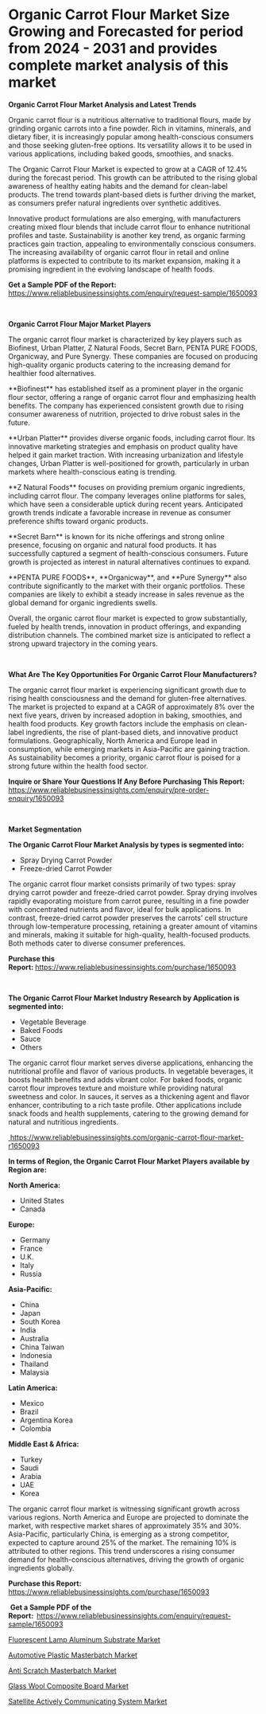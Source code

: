 <p><h1>Organic Carrot Flour Market Size Growing and Forecasted for period from 2024 - 2031 and provides complete market analysis of this market</h1></p><p><strong>Organic Carrot Flour Market Analysis and Latest Trends</strong></p>
<p><p>Organic carrot flour is a nutritious alternative to traditional flours, made by grinding organic carrots into a fine powder. Rich in vitamins, minerals, and dietary fiber, it is increasingly popular among health-conscious consumers and those seeking gluten-free options. Its versatility allows it to be used in various applications, including baked goods, smoothies, and snacks.</p><p>The Organic Carrot Flour Market is expected to grow at a CAGR of 12.4% during the forecast period. This growth can be attributed to the rising global awareness of healthy eating habits and the demand for clean-label products. The trend towards plant-based diets is further driving the market, as consumers prefer natural ingredients over synthetic additives.</p><p>Innovative product formulations are also emerging, with manufacturers creating mixed flour blends that include carrot flour to enhance nutritional profiles and taste. Sustainability is another key trend, as organic farming practices gain traction, appealing to environmentally conscious consumers. The increasing availability of organic carrot flour in retail and online platforms is expected to contribute to its market expansion, making it a promising ingredient in the evolving landscape of health foods.</p></p>
<p><strong>Get a Sample PDF of the Report:&nbsp;</strong> <a href="https://www.reliablebusinessinsights.com/enquiry/request-sample/1650093?utm_campaign=97&utm_medium=2&utm_source=Github&utm_content=ia&utm_term=08122024&utm_id=organic-carrot-flour">https://www.reliablebusinessinsights.com/enquiry/request-sample/1650093</a></p>
<p>&nbsp;</p>
<p><strong>Organic Carrot Flour Major Market Players</strong></p>
<p><p>The organic carrot flour market is characterized by key players such as Biofinest, Urban Platter, Z Natural Foods, Secret Barn, PENTA PURE FOODS, Organicway, and Pure Synergy. These companies are focused on producing high-quality organic products catering to the increasing demand for healthier food alternatives.</p><p>**Biofinest** has established itself as a prominent player in the organic flour sector, offering a range of organic carrot flour and emphasizing health benefits. The company has experienced consistent growth due to rising consumer awareness of nutrition, projected to drive robust sales in the future.</p><p>**Urban Platter** provides diverse organic foods, including carrot flour. Its innovative marketing strategies and emphasis on product quality have helped it gain market traction. With increasing urbanization and lifestyle changes, Urban Platter is well-positioned for growth, particularly in urban markets where health-conscious eating is trending.</p><p>**Z Natural Foods** focuses on providing premium organic ingredients, including carrot flour. The company leverages online platforms for sales, which have seen a considerable uptick during recent years. Anticipated growth trends indicate a favorable increase in revenue as consumer preference shifts toward organic products.</p><p>**Secret Barn** is known for its niche offerings and strong online presence, focusing on organic and natural food products. It has successfully captured a segment of health-conscious consumers. Future growth is projected as interest in natural alternatives continues to expand.</p><p>**PENTA PURE FOODS**, **Organicway**, and **Pure Synergy** also contribute significantly to the market with their organic portfolios. These companies are likely to exhibit a steady increase in sales revenue as the global demand for organic ingredients swells.</p><p>Overall, the organic carrot flour market is expected to grow substantially, fueled by health trends, innovation in product offerings, and expanding distribution channels. The combined market size is anticipated to reflect a strong upward trajectory in the coming years.</p></p>
<p>&nbsp;</p>
<p><strong>What Are The Key Opportunities For Organic Carrot Flour Manufacturers?</strong></p>
<p><p>The organic carrot flour market is experiencing significant growth due to rising health consciousness and the demand for gluten-free alternatives. The market is projected to expand at a CAGR of approximately 8% over the next five years, driven by increased adoption in baking, smoothies, and health food products. Key growth factors include the emphasis on clean-label ingredients, the rise of plant-based diets, and innovative product formulations. Geographically, North America and Europe lead in consumption, while emerging markets in Asia-Pacific are gaining traction. As sustainability becomes a priority, organic carrot flour is poised for a strong future within the health food sector.</p></p>
<p><strong>Inquire or Share Your Questions If Any Before Purchasing This Report:</strong> <a href="https://www.reliablebusinessinsights.com/enquiry/pre-order-enquiry/1650093?utm_campaign=97&utm_medium=2&utm_source=Github&utm_content=ia&utm_term=08122024&utm_id=organic-carrot-flour">https://www.reliablebusinessinsights.com/enquiry/pre-order-enquiry/1650093</a></p>
<p>&nbsp;</p>
<p><strong>Market Segmentation</strong></p>
<p><strong>The Organic Carrot Flour Market Analysis by types is segmented into:</strong></p>
<p><ul><li>Spray Drying Carrot Powder</li><li>Freeze-dried Carrot Powder</li></ul></p>
<p><p>The organic carrot flour market consists primarily of two types: spray drying carrot powder and freeze-dried carrot powder. Spray drying involves rapidly evaporating moisture from carrot puree, resulting in a fine powder with concentrated nutrients and flavor, ideal for bulk applications. In contrast, freeze-dried carrot powder preserves the carrots' cell structure through low-temperature processing, retaining a greater amount of vitamins and minerals, making it suitable for high-quality, health-focused products. Both methods cater to diverse consumer preferences.</p></p>
<p><strong>Purchase this Report:&nbsp;</strong><a href="https://www.reliablebusinessinsights.com/purchase/1650093?utm_campaign=97&utm_medium=2&utm_source=Github&utm_content=ia&utm_term=08122024&utm_id=organic-carrot-flour">https://www.reliablebusinessinsights.com/purchase/1650093</a></p>
<p>&nbsp;</p>
<p><strong>The Organic Carrot Flour Market Industry Research by Application is segmented into:</strong></p>
<p><ul><li>Vegetable Beverage</li><li>Baked Foods</li><li>Sauce</li><li>Others</li></ul></p>
<p><p>The organic carrot flour market serves diverse applications, enhancing the nutritional profile and flavor of various products. In vegetable beverages, it boosts health benefits and adds vibrant color. For baked foods, organic carrot flour improves texture and moisture while providing natural sweetness and color. In sauces, it serves as a thickening agent and flavor enhancer, contributing to a rich taste profile. Other applications include snack foods and health supplements, catering to the growing demand for natural and nutritious ingredients.</p></p>
<p><a href="https://www.reliablebusinessinsights.com/organic-carrot-flour-market-r1650093?utm_campaign=97&utm_medium=2&utm_source=Github&utm_content=ia&utm_term=08122024&utm_id=organic-carrot-flour">&nbsp;https://www.reliablebusinessinsights.com/organic-carrot-flour-market-r1650093</a></p>
<p><strong>In terms of Region, the Organic Carrot Flour Market Players available by Region are:</strong></p>
<p>
    <p> <strong> North America: </strong>
        <ul>
            <li>United States</li>
            <li>Canada</li>
        </ul>
        </p> 
    <p> <strong> Europe: </strong>
        <ul>
            <li>Germany</li>
            <li>France</li>
            <li>U.K.</li>
            <li>Italy</li>
            <li>Russia</li>
        </ul>
        </p> 
    <p> <strong> Asia-Pacific: </strong>
        <ul>
            <li>China</li>
            <li>Japan</li>
            <li>South Korea</li>
            <li>India</li>
            <li>Australia</li>
            <li>China Taiwan</li>
            <li>Indonesia</li>
            <li>Thailand</li>
            <li>Malaysia</li>
        </ul>
        </p> 
    <p> <strong> Latin America: </strong>
        <ul>
            <li>Mexico</li>
            <li>Brazil</li>
            <li>Argentina Korea</li>
            <li>Colombia</li>
        </ul>
        </p> 
    <p> <strong> Middle East & Africa: </strong>
        <ul>
            <li>Turkey</li>
            <li>Saudi</li>
            <li>Arabia</li>
            <li>UAE</li>
            <li>Korea</li>
        </ul>
    </p>
    </p>
<p><p>The organic carrot flour market is witnessing significant growth across various regions. North America and Europe are projected to dominate the market, with respective market shares of approximately 35% and 30%. Asia-Pacific, particularly China, is emerging as a strong competitor, expected to capture around 25% of the market. The remaining 10% is attributed to other regions. This trend underscores a rising consumer demand for health-conscious alternatives, driving the growth of organic ingredients globally.</p></p>
<p><strong>Purchase this Report: </strong><a href="https://www.reliablebusinessinsights.com/purchase/1650093?utm_campaign=97&utm_medium=2&utm_source=Github&utm_content=ia&utm_term=08122024&utm_id=organic-carrot-flour">https://www.reliablebusinessinsights.com/purchase/1650093</a></p>
<p>&nbsp;<strong>Get a Sample PDF of the Report:&nbsp;&nbsp;</strong><a href="https://www.reliablebusinessinsights.com/enquiry/request-sample/1650093?utm_campaign=97&utm_medium=2&utm_source=Github&utm_content=ia&utm_term=08122024&utm_id=organic-carrot-flour">https://www.reliablebusinessinsights.com/enquiry/request-sample/1650093</a></p>
<p><strong></strong></p>
<p><p><a href="https://www.linkedin.com/pulse/fluorescent-lamp-aluminum-substrate-market-overview-forecasted-7kbqe?utm_campaign=97&utm_medium=2&utm_source=Github&utm_content=ia&utm_term=08122024&utm_id=organic-carrot-flour">Fluorescent Lamp Aluminum Substrate Market</a></p><p><a href="https://issuu.com/reportprime-2/docs/automotive-plastic-masterbatch-market-size-2030.pp?utm_campaign=97&utm_medium=2&utm_source=Github&utm_content=ia&utm_term=08122024&utm_id=organic-carrot-flour">Automotive Plastic Masterbatch Market</a></p><p><a href="https://issuu.com/reportprime-2/docs/anti-scratch-masterbatch-market-size-2030.pptx?utm_campaign=97&utm_medium=2&utm_source=Github&utm_content=ia&utm_term=08122024&utm_id=organic-carrot-flour">Anti Scratch Masterbatch Market</a></p><p><a href="https://www.linkedin.com/pulse/how-glass-wool-composite-board-market-expectd-grow-134-qc5ke?utm_campaign=97&utm_medium=2&utm_source=Github&utm_content=ia&utm_term=08122024&utm_id=organic-carrot-flour">Glass Wool Composite Board Market</a></p><p><a href="https://github.com/stephaniwo144/Market-Research-Report-List-1/blob/main/satellite-actively-communicating-system-market.md?utm_campaign=97&utm_medium=2&utm_source=Github&utm_content=ia&utm_term=08122024&utm_id=organic-carrot-flour">Satellite Actively Communicating System Market</a></p></p>
